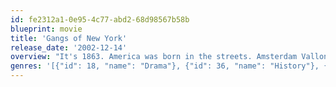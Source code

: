 ```yaml
---
id: fe2312a1-0e95-4c77-abd2-68d98567b58b
blueprint: movie
title: 'Gangs of New York'
release_date: '2002-12-14'
overview: "It's 1863. America was born in the streets. Amsterdam Vallon returns to the Five Points of America to seek vengeance against the psychotic gangland kingpin, Bill the Butcher, who murdered his father years earlier. With an eager pickpocket by his side and a whole new army, Vallon fights his way to seek vengeance on the Butcher and restore peace in the area."
genres: '[{"id": 18, "name": "Drama"}, {"id": 36, "name": "History"}, {"id": 80, "name": "Crime"}]'
---
```

